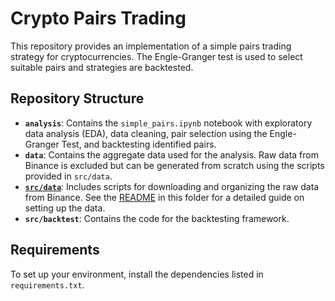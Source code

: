 # Crypto Pairs Trading

This repository provides an implementation of a simple pairs trading strategy for cryptocurrencies. The Engle-Granger test is used to select suitable pairs and strategies are backtested.

## Repository Structure

- **`analysis`**: Contains the `simple_pairs.ipynb` notebook with exploratory data analysis (EDA), data cleaning, pair selection using the Engle-Granger Test, and backtesting identified pairs.
- **`data`**: Contains the aggregate data used for the analysis. Raw data from Binance is excluded but can be generated from scratch using the scripts provided in `src/data`.
- **[`src/data`](src/data/README.md)**: Includes scripts for downloading and organizing the raw data from Binance. See the [README](src/data/README.md) in this folder for a detailed guide on setting up the data.
- **`src/backtest`**: Contains the code for the backtesting framework.

## Requirements

To set up your environment, install the dependencies listed in `requirements.txt`.
